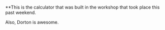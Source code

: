 **This is the calculator that was built in the workshop that took place this past weekend.


Also, Dorton is awesome. 
